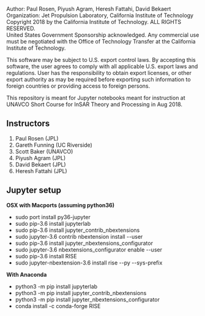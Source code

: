 
 Author: Paul Rosen, Piyush Agram, Heresh Fattahi, David Bekaert\
 Organization: Jet Propulsion Laboratory, California Institute of Technology\
 Copyright 2018 by the California Institute of Technology. ALL RIGHTS RESERVED.\
 United States Government Sponsorship acknowledged. Any commercial use must be
 negotiated with the Office of Technology Transfer at the
 California Institute of Technology.

 This software may be subject to U.S. export control laws.
 By accepting this software, the user agrees to comply with all applicable U.S.
 export laws and regulations. User has the responsibility to obtain export
 licenses,  or other export authority as may be required before exporting
 such information to foreign countries or providing access to foreign persons.



This repository is meant for Jupyter notebooks meant for instruction at UNAVCO Short Course for InSAR Theory and Processing in Aug 2018.


Instructors
-----------

1. Paul Rosen (JPL)
2. Gareth Funning (UC Riverside)
3. Scott Baker (UNAVCO)
4. Piyush Agram (JPL)
5. David Bekaert (JPL)
6. Heresh Fattahi (JPL)


Jupyter setup
-------------

**OSX with Macports (assuming python36)**
  - sudo port install py36-jupyter
  - sudo pip-3.6 install jupyterlab
  - sudo pip-3.6 install jupyter_contrib_nbextensions
  - sudo jupyter-3.6 contrib nbextension install --user
  - sudo pip-3.6 install jupyter_nbextensions_configurator
  - sudo jupyter-3.6 nbextensions_configurator enable --user
  - sudo pip-3.6 install RISE
  - sudo jupyter-nbextension-3.6 install rise --py --sys-prefix


**With Anaconda**
  - python3 -m pip install jupyterlab
  - python3 -m pip install jupyter_contrib_nbextensions
  - python3 -m pip install jupyter_nbextensions_configurator
  - conda install -c conda-forge RISE


   
   
